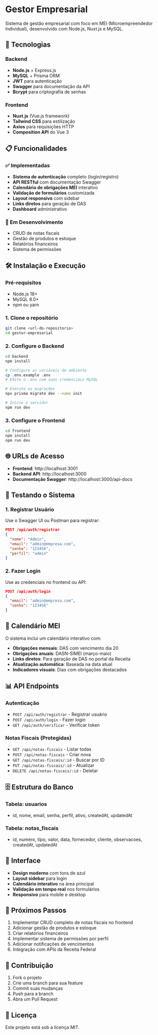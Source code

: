 # Gestor Empresarial

Sistema de gestão empresarial com foco em MEI (Microempreendedor Individual), desenvolvido com Node.js, Nuxt.js e MySQL.

## 🚀 Tecnologias

### Backend
- **Node.js** + Express.js
- **MySQL** + Prisma ORM
- **JWT** para autenticação
- **Swagger** para documentação da API
- **Bcrypt** para criptografia de senhas

### Frontend
- **Nuxt.js** (Vue.js framework)
- **Tailwind CSS** para estilização
- **Axios** para requisições HTTP
- **Composition API** do Vue 3

## 📋 Funcionalidades

### ✅ Implementadas
- **Sistema de autenticação** completo (login/registro)
- **API RESTful** com documentação Swagger
- **Calendário de obrigações MEI** interativo
- **Validação de formulários** customizada
- **Layout responsivo** com sidebar
- **Links diretos** para geração de DAS
- **Dashboard** administrativo

### 🔄 Em Desenvolvimento
- CRUD de notas fiscais
- Gestão de produtos e estoque
- Relatórios financeiros
- Sistema de permissões

## 🛠️ Instalação e Execução

### Pré-requisitos
- Node.js 18+
- MySQL 8.0+
- npm ou yarn

### 1. Clone o repositório
```bash
git clone <url-do-repositorio>
cd gestor-empresarial
```

### 2. Configure o Backend
```bash
cd backend
npm install

# Configure as variáveis de ambiente
cp .env.example .env
# Edite o .env com suas credenciais MySQL

# Execute as migrações
npx prisma migrate dev --name init

# Inicie o servidor
npm run dev
```

### 3. Configure o Frontend
```bash
cd frontend
npm install
npm run dev
```

## 🌐 URLs de Acesso

- **Frontend**: http://localhost:3001
- **Backend API**: http://localhost:3000
- **Documentação Swagger**: http://localhost:3000/api-docs

## 🔐 Testando o Sistema

### 1. Registrar Usuário
Use o Swagger UI ou Postman para registrar:
```json
POST /api/auth/registrar
{
  "nome": "Admin",
  "email": "admin@empresa.com",
  "senha": "123456",
  "perfil": "admin"
}
```

### 2. Fazer Login
Use as credenciais no frontend ou API:
```json
POST /api/auth/login
{
  "email": "admin@empresa.com",
  "senha": "123456"
}
```

## 📅 Calendário MEI

O sistema inclui um calendário interativo com:

- **Obrigações mensais**: DAS com vencimento dia 20
- **Obrigações anuais**: DASN-SIMEI (março-maio)
- **Links diretos**: Para geração de DAS no portal da Receita
- **Atualização automática**: Baseada na data atual
- **Indicadores visuais**: Dias com obrigações destacados

## 📊 API Endpoints

### Autenticação
- `POST /api/auth/registrar` - Registrar usuário
- `POST /api/auth/login` - Fazer login
- `GET /api/auth/verificar` - Verificar token

### Notas Fiscais (Protegidas)
- `GET /api/notas-fiscais` - Listar todas
- `POST /api/notas-fiscais` - Criar nova
- `GET /api/notas-fiscais/:id` - Buscar por ID
- `PUT /api/notas-fiscais/:id` - Atualizar
- `DELETE /api/notas-fiscais/:id` - Deletar

## 🗄️ Estrutura do Banco

### Tabela: usuarios
- id, nome, email, senha, perfil, ativo, createdAt, updatedAt

### Tabela: notas_fiscais
- id, numero, tipo, valor, data, fornecedor, cliente, observacoes, createdAt, updatedAt

## 🎨 Interface

- **Design moderno** com tons de azul
- **Layout sidebar** para login
- **Calendário interativo** na área principal
- **Validação em tempo real** nos formulários
- **Responsivo** para mobile e desktop

## 📝 Próximos Passos

1. Implementar CRUD completo de notas fiscais no frontend
2. Adicionar gestão de produtos e estoque
3. Criar relatórios financeiros
4. Implementar sistema de permissões por perfil
5. Adicionar notificações de vencimentos
6. Integração com APIs da Receita Federal

## 🤝 Contribuição

1. Fork o projeto
2. Crie uma branch para sua feature
3. Commit suas mudanças
4. Push para a branch
5. Abra um Pull Request

## 📄 Licença

Este projeto está sob a licença MIT.